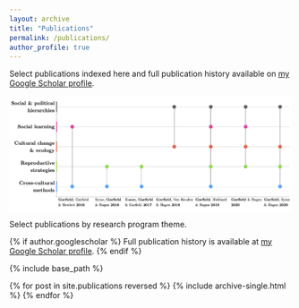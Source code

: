 ```yaml
---
layout: archive
title: "Publications"
permalink: /publications/
author_profile: true
---
```


Select publications indexed here and full publication history available on <a href="https://scholar.google.com/citations?hl=en&user=k5NnEvgAAAAJ&view_op=list_works&sortby=pubdate">my Google Scholar profile</a>.

<img align="center" src="/images/chart3.png" width="600">
<p>Select publications by research program theme.</p>

{% if author.googlescholar %}
  Full publication history is available at <a href="{{author.googlescholar}}">my Google Scholar profile</a>.
{% endif %}

{% include base_path %}

{% for post in site.publications reversed %}
  {% include archive-single.html %}
{% endfor %}
